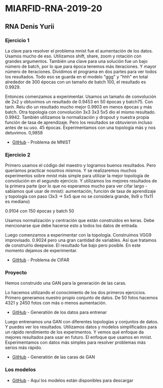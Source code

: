 # MIARFID-RNA-2019-20
## RNA Denis Yurii 


### Ejercicio 1 
La clave para resolver el problema mnist fue el aumentación de los datos. Usamos mucho de eso. Utilizamos shift, share, zoom y rotación con grandes argumentos. También una clave para una solución fue un bajo número de batch, por lo que para época tenemos más iteraciones. Y mayor número de iteraciones. Dividimos el programa en dos partes para ver todos los resultados. Todo eso se guarda en el modelo "ggg" y "hhh" en total alrededor de 300 épocas con un tamaño de batch 100, el resultado es 0.9929.

Entonces comenzamos a experimentar. Usamos un tamaño de convolución de 2x2 y obtuvimos un resultado de 0.9453 en 50 épocas y batch75. Con tanh. Relu dio un resultado mucho mejor 0.9903 en menos épocas y más batch. 
Otra topología con convolución 3x3 3x3 5x5 dio el mismo resultado. 0.9942. También utilizamos la normalización y dropout y nuestra propia función de tasa de aprendizaje. Pero los resultados se obtuvieron incluso antes de su uso. 45 épocas. 
Experimentamos con una topología más y nos detuvimos. 0,9858

* [GitHub](https://github.com/LokiAndere/MIARFID-RNA-2019-20/blob/master/Copy_of_MNIST.ipynb) - Problema de MNIST


### Ejercicio 2 
Primero usamos el código del maestro y logramos buenos resultados. Pero queríamos practicar nosotros mismos. Y se realizaremos muchos experimentos sobre mnist más simple para utilizar la mejor topología de convolución en el segundo ejercicio. Y utilizamos los mejores resultados de la primera parte (por lo que no esperamos mucho para ver cifar largo - sabíamos qué usar de mnist): aumentación, función de tasa de aprendizaje y topología con paso (3x3 -> 5x5 que no se considera grande, 9x9 o 11x11 es mediano)

0.9104 con 150 épocas y batch 50

Usamos normalización y centración que están construidos en keras. Debe mencionarse que debe hacerse esto a todos los datos de entrada.

Luego comenzamos a experimentar con la topología. Construimos VGG9 improvisado. 0.9024 pero una gran cantidad de variables. Así que tratamos de construirlo deepwise. El resultado fue bajo pero posible. En este momento dejamos de experimentar. 

* [GitHub](https://github.com/LokiAndere/MIARFID-RNA-2019-20/blob/master/cifar.ipynb) - Problema de CIFAR


### Proyecto 
Hemos construido una GAN para la generación de las caras.

Lo hacemos utilizando el conocimiento de los dos primeros ejercicios. Primero generamos nuestro propio conjunto de datos. De 50 fotos hacemos 4321 y 2450 fotos con más o menos aumentación.

* [GitHub](https://github.com/LokiAndere/MIARFID-RNA-2019-20/blob/master/genface.ipynb) - Generatión de los datos para entrenar

Luego entrenamos una GAN con diferentes topologías y conjuntos de datos. Y puedes ver los resultados. Utilizamos datos y modelos simplificados para un rápido rendimiento de los experimentos. Y vemos qué enfoque da mejores resultados para usar en futuro. El enfoque que usamos en mnist. Experimentamos con datos más simples para resolver problemas más serios más rápido.

* [GitHub](https://github.com/LokiAndere/MIARFID-RNA-2019-20/blob/master/gan_try.ipynb) - Generatión de las caras de GAN


### Los modelos

* [GitHub](https://github.com/LokiAndere/MIARFID-RNA-2019-20/tree/master/GANmodels) - Aquí los modelos están disponibles para descargar
